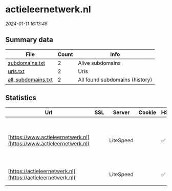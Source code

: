 # actieleernetwerk.nl
*2024-01-11 16:13:45*
## Summary data


| File       | Count | Info |
|------------|-------|------|
|[subdomains.txt](/data/actieleernetwerk.nl/subdomains.txt)|2|Alive subdomains|
|[urls.txt](/data/actieleernetwerk.nl/urls.txt)|2|Urls|
|[all_subdomains.txt](/data/actieleernetwerk.nl/all_subdomains.txt)|2|All found subdomains (history)|


## Statistics


| Url | SSL | Server | Cookie | HSTS | CSP | XFO | XXP | RP | Tech |Title |
|------------|-------|------|------|------|------|------|------|------|------|------|
|[https://www.actieleernetwerk.nl](https://www.actieleernetwerk.nl)| |LiteSpeed| |:white_check_mark: | | | | :white_check_mark: |HSTS HTTP/3 LiteSpeed WP Rocket WordPress Yoast SEO:21.7|Actie Leer Netwe...|
|[https://actieleernetwerk.nl](https://actieleernetwerk.nl)| |LiteSpeed| |:white_check_mark: | | | | :white_check_mark: |HTTP/3 LiteSpeed|301 Moved Perman...|